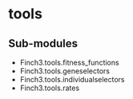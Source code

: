 

tools
===================

Sub-modules
-----------
* Finch3.tools.fitness_functions
* Finch3.tools.geneselectors
* Finch3.tools.individualselectors
* Finch3.tools.rates